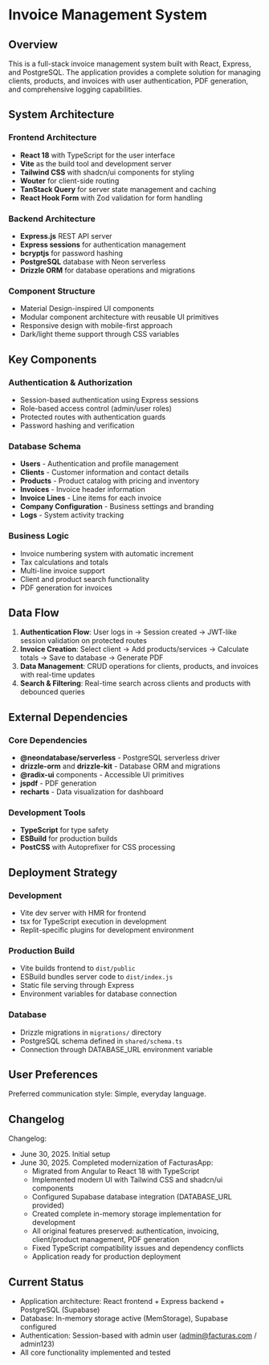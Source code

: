 # Invoice Management System

## Overview

This is a full-stack invoice management system built with React, Express, and PostgreSQL. The application provides a complete solution for managing clients, products, and invoices with user authentication, PDF generation, and comprehensive logging capabilities.

## System Architecture

### Frontend Architecture
- **React 18** with TypeScript for the user interface
- **Vite** as the build tool and development server
- **Tailwind CSS** with shadcn/ui components for styling
- **Wouter** for client-side routing
- **TanStack Query** for server state management and caching
- **React Hook Form** with Zod validation for form handling

### Backend Architecture
- **Express.js** REST API server
- **Express sessions** for authentication management
- **bcryptjs** for password hashing
- **PostgreSQL** database with Neon serverless
- **Drizzle ORM** for database operations and migrations

### Component Structure
- Material Design-inspired UI components
- Modular component architecture with reusable UI primitives
- Responsive design with mobile-first approach
- Dark/light theme support through CSS variables

## Key Components

### Authentication & Authorization
- Session-based authentication using Express sessions
- Role-based access control (admin/user roles)
- Protected routes with authentication guards
- Password hashing and verification

### Database Schema
- **Users** - Authentication and profile management
- **Clients** - Customer information and contact details
- **Products** - Product catalog with pricing and inventory
- **Invoices** - Invoice header information
- **Invoice Lines** - Line items for each invoice
- **Company Configuration** - Business settings and branding
- **Logs** - System activity tracking

### Business Logic
- Invoice numbering system with automatic increment
- Tax calculations and totals
- Multi-line invoice support
- Client and product search functionality
- PDF generation for invoices

## Data Flow

1. **Authentication Flow**: User logs in → Session created → JWT-like session validation on protected routes
2. **Invoice Creation**: Select client → Add products/services → Calculate totals → Save to database → Generate PDF
3. **Data Management**: CRUD operations for clients, products, and invoices with real-time updates
4. **Search & Filtering**: Real-time search across clients and products with debounced queries

## External Dependencies

### Core Dependencies
- **@neondatabase/serverless** - PostgreSQL serverless driver
- **drizzle-orm** and **drizzle-kit** - Database ORM and migrations
- **@radix-ui** components - Accessible UI primitives
- **jspdf** - PDF generation
- **recharts** - Data visualization for dashboard

### Development Tools
- **TypeScript** for type safety
- **ESBuild** for production builds
- **PostCSS** with Autoprefixer for CSS processing

## Deployment Strategy

### Development
- Vite dev server with HMR for frontend
- tsx for TypeScript execution in development
- Replit-specific plugins for development environment

### Production Build
- Vite builds frontend to `dist/public`
- ESBuild bundles server code to `dist/index.js`
- Static file serving through Express
- Environment variables for database connection

### Database
- Drizzle migrations in `migrations/` directory
- PostgreSQL schema defined in `shared/schema.ts`
- Connection through DATABASE_URL environment variable

## User Preferences

Preferred communication style: Simple, everyday language.

## Changelog

Changelog:
- June 30, 2025. Initial setup
- June 30, 2025. Completed modernization of FacturasApp:
  - Migrated from Angular to React 18 with TypeScript
  - Implemented modern UI with Tailwind CSS and shadcn/ui components
  - Configured Supabase database integration (DATABASE_URL provided)
  - Created complete in-memory storage implementation for development
  - All original features preserved: authentication, invoicing, client/product management, PDF generation
  - Fixed TypeScript compatibility issues and dependency conflicts
  - Application ready for production deployment

## Current Status
- Application architecture: React frontend + Express backend + PostgreSQL (Supabase)
- Database: In-memory storage active (MemStorage), Supabase configured
- Authentication: Session-based with admin user (admin@facturas.com / admin123)
- All core functionality implemented and tested